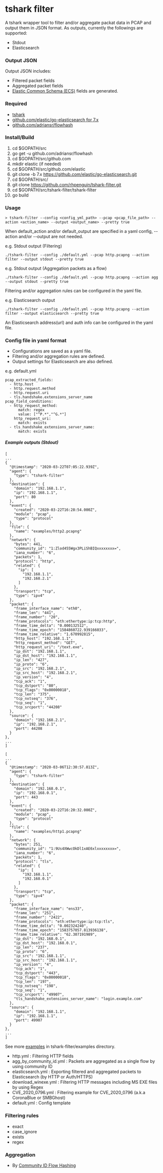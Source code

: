 # tshark filter

A tshark wrapper tool to filter and/or aggregate packat data in PCAP and output them in JSON format. As outputs, currently the followings are supported:
* Stdout
* Elasticsearch

### Output JSON
Output JSON includes:
* Filtered packet fields
* Aggregated packet fields
* [Elastic Common Schema (ECS)](https://github.com/elastic/ecs) fields are generated.

### Required
* [tshark](https://www.wireshark.org/docs/man-pages/tshark.html)
* [github.com/elastic/go-elasticsearch for 7.x](https://github.com/elastic/go-elasticsearch)
* [github.com/adriansr/flowhash](https://github.com/adriansr/flowhash)

### Install/Build
1. cd $GOPATH/src
2. go get -u github.com/adriansr/flowhash
3. cd $GOPATH/src/github.com
4. mkdir elastic (if needed)
5. cd $GOPATH/src/github.com/elastic
6. git clone -b 7.x https://github.com/elastic/go-elasticsearch.git
7. cd $GOPATH/src/
8. git clone https://github.com/rhpenguin/tshark-filter.git
9. cd $GOPATH/src/tshark-filter/tshark-filter
10. go build

### Usage

```
> tshark-filter --config <config_yml_path> --pcap <pcap_file_path> --action <action_name> --output <output_name> --pretty true
```
When default_action and/or default_output are specified in a yaml config, --action and/or --output are not needed.

e.g. Stdout output (Filtering)
```
./tshark-filter --config ./default.yml --pcap http.pcapng --action filter --output stdout --pretty true
```

e.g. Stdout output (Aggregation packets as a flow)
```
./tshark-filter --config ./default.yml --pcap http.pcapng --action agg --output stdout --pretty true
```
Filtering and/or aggregation rules can be configured in the yaml file.

e.g. Elasticsearch output
```
./tshark-filter --config ./default.yml --pcap http.pcapng --action filter --output elasticsearch --pretty true
```
An Elasticsearch address(url) and auth info can be configured in the yaml file.

### Config file in yaml format

* Configurations are saved as a yaml file.
* Filtering and/or aggregation rules are defined.
* Output settings for Elasticsearch are also defined.

e.g. default.yml

```
pcap_extracted_fields:
  - http.host
  - http.request.method
  - http.request.uri
  - tls.handshake.extensions_server_name
pcap_field_conditions:
  - http_request_method: 
      match: regex
      value: ["^P.*","^G.*"]
    http_request_uri:
      match: exists
  - tls_handshake_extensions_server_name:
      match: exists
```

##### Example outputs (Stdout)

```
[
...
{
  "@timestamp": "2020-03-22T07:05:22.939Z",
  "agent": {
    "type": "tshark-filter"
  },
  "destination": {
    "domain": "192.168.1.1",
    "ip": "192.168.1.1",
    "port": 80
  },
  "event": {
    "created": "2020-03-22T16:28:54.000Z",
    "module": "pcap",
    "type": "protocol"
  },
  "file": {
    "name": "examples/http2.pcapng"
  },
  "network": {
    "bytes": 441,
    "community_id": "1:Zlod455Wgx3PLiShBIQxxxxxxxx=",
    "iana_number": "6",
    "packets": 1,
    "protocol": "http",
    "related": {
      "ip": [
        "192.168.1.1",
        "192.168.2.1"
      ]
    },
    "transport": "tcp",
    "type": "ipv4"
  },
  "packet": {
    "frame_interface_name": "eth0",
    "frame_len": "441",
    "frame_number": "20",
    "frame_protocols": "eth:ethertype:ip:tcp:http",
    "frame_time_delta": "0.000132512",
    "frame_time_epoch": "1584860722.939166033",
    "frame_time_relative": "1.670992815",
    "http_host": "192.168.1.1",
    "http_request_method": "GET",
    "http_request_uri": "/text.exe",
    "ip_dst": "192.168.1.1",
    "ip_dst_host": "192.168.1.1",
    "ip_len": "427",
    "ip_proto": "6",
    "ip_src": "192.168.2.1",
    "ip_src_host": "192.168.2.1",
    "ip_version": "4",
    "tcp_ack": "1",
    "tcp_dstport": "80",
    "tcp_flags": "0x00000018",
    "tcp_len": "375",
    "tcp_nxtseq": "376",
    "tcp_seq": "1",
    "tcp_srcport": "44208"
  },
  "source": {
    "domain": "192.168.2.1",
    "ip": "192.168.2.1",
    "port": 44208
  }
},
...
]
```

```
[
...
{
  "@timestamp": "2020-03-06T12:30:57.813Z",
  "agent": {
    "type": "tshark-filter"
  },
  "destination": {
    "domain": "192.168.0.1",
    "ip": "192.168.0.1",
    "port": 443
  },
  "event": {
    "created": "2020-03-22T16:20:32.000Z",
    "module": "pcap",
    "type": "protocol"
  },
  "file": {
    "name": "examples/http1.pcapng"
  },
  "network": {
    "bytes": 251,
    "community_id": "1:9Us4XWwcOkDl1xAE6xlxxxxxxxx=",
    "iana_number": "6",
    "packets": 1,
    "protocol": "tls",
    "related": {
      "ip": [
        "192.168.1.1",
        "192.168.0.1"
      ]
    },
    "transport": "tcp",
    "type": "ipv4"
  },
  "packet": {
    "frame_interface_name": "ens33",
    "frame_len": "251",
    "frame_number": "2422",
    "frame_protocols": "eth:ethertype:ip:tcp:tls",
    "frame_time_delta": "0.002324240",
    "frame_time_epoch": "1583757057.813936138",
    "frame_time_relative": "62.307191989",
    "ip_dst": "192.168.0.1",
    "ip_dst_host": "192.168.0.1",
    "ip_len": "237",
    "ip_proto": "6",
    "ip_src": "192.168.1.1",
    "ip_src_host": "192.168.1.1",
    "ip_version": "4",
    "tcp_ack": "1",
    "tcp_dstport": "443",
    "tcp_flags": "0x00000018",
    "tcp_len": "197",
    "tcp_nxtseq": "198",
    "tcp_seq": "1",
    "tcp_srcport": "49907",
    "tls_handshake_extensions_server_name": "login.example.com"
  },
  "source": {
    "domain": "192.168.1.1",
    "ip": "192.168.1.1",
    "port": 49907
  }
},
...
]
```

See more [examples](https://github.com/rhpenguin/tshark-filter/tree/master/tshark-filter/examples) in tshark-filter/examples directory.
* http.yml : Filtering HTTP fields
* agg_by_community_id.yml : Packets are aggregated as a single flow by using community ID
* elasticsearch.yml : Exporting filtered and aggregated packets to Elasticsearch (by HTTP or Auth/HTTPS)
* download_winexe.yml : Filtering HTTP messages including MS EXE files by using Regex
* CVE_2020_0796.yml : Filtering example for CVE_2020_0796 (a.k.a CoronaBlue or SMBGhost)
* default.yml : Config template

### Filtering rules
* exact 
* case_ignore
* exists
* regex

### Aggregation
* By [Community ID Flow Hashing](https://github.com/corelight/community-id-spec)

